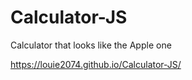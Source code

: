 # Calculator-JS
Calculator that looks like the Apple one

https://louie2074.github.io/Calculator-JS/
